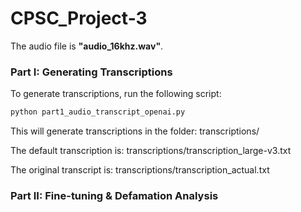 # CPSC_Project-3

The audio file is **"audio_16khz.wav"**.  

### Part I: Generating Transcriptions  
To generate transcriptions, run the following script:  

```bash
python part1_audio_transcript_openai.py
```

This will generate transcriptions in the folder: transcriptions/

The default transcription is: transcriptions/transcription_large-v3.txt

The original transcript is: transcriptions/transcription_actual.txt

### Part II: Fine-tuning & Defamation Analysis


